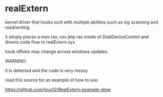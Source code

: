 # realExtern
kernel driver that hooks ioctl with multiple abilities such as sig scanning and read/writing

it simply places a mov rax, xxx jmp rax inside of DiskDeviceControl and directs code flow to realExtern.sys

hook offsets may change across windows updates.


WARNING:

it is detected and the code is very messy


read this source for an example of how to use:

https://github.com/jguo12/RealExtern-example-glow
